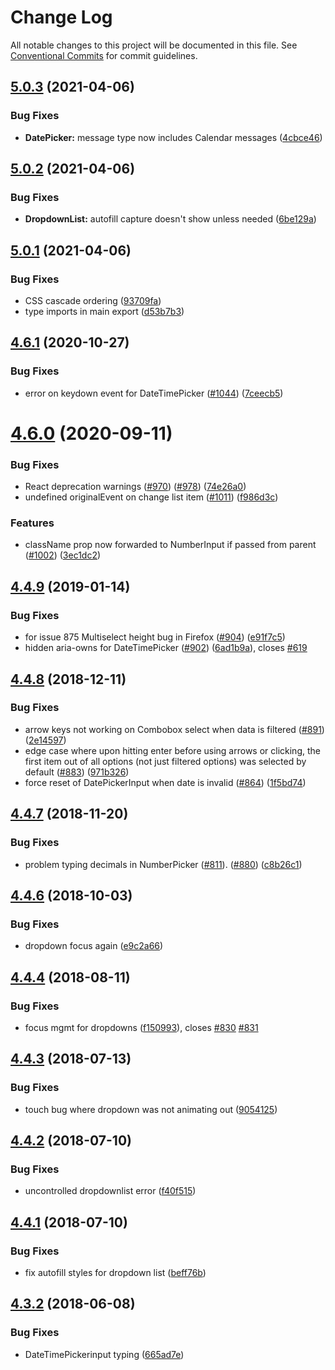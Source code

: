# Change Log

All notable changes to this project will be documented in this file.
See [Conventional Commits](https://conventionalcommits.org) for commit guidelines.

## [5.0.3](https://github.com/jquense/react-widgets/compare/react-widgets@5.0.2...react-widgets@5.0.3) (2021-04-06)


### Bug Fixes

* **DatePicker:** message type now includes Calendar messages ([4cbce46](https://github.com/jquense/react-widgets/commit/4cbce46d7dee5f4efe4cf3dde40554f09d28d95b))





## [5.0.2](https://github.com/jquense/react-widgets/compare/react-widgets@5.0.1...react-widgets@5.0.2) (2021-04-06)


### Bug Fixes

* **DropdownList:** autofill capture doesn't show unless needed ([6be129a](https://github.com/jquense/react-widgets/commit/6be129a06d798cdd46266bb41196500747776dc6))





## [5.0.1](https://github.com/jquense/react-widgets/compare/react-widgets@5.0.0...react-widgets@5.0.1) (2021-04-06)


### Bug Fixes

* CSS cascade ordering ([93709fa](https://github.com/jquense/react-widgets/commit/93709faad39d9105926783342d86621429d35951))
* type imports in main export ([d53b7b3](https://github.com/jquense/react-widgets/commit/d53b7b3019237093ffde76a6b03d1c8abfbdfafb))





<a name="4.6.1"></a>
## [4.6.1](https://github.com/jquense/react-widgets/compare/react-widgets@4.6.0...react-widgets@4.6.1) (2020-10-27)


### Bug Fixes

* error on keydown event for DateTimePicker ([#1044](https://github.com/jquense/react-widgets/issues/1044)) ([7ceecb5](https://github.com/jquense/react-widgets/commit/7ceecb5))




<a name="4.6.0"></a>
# [4.6.0](https://github.com/jquense/react-widgets/compare/react-widgets@4.5.0...react-widgets@4.6.0) (2020-09-11)


### Bug Fixes

* React deprecation warnings ([#970](https://github.com/jquense/react-widgets/issues/970)) ([#978](https://github.com/jquense/react-widgets/issues/978)) ([74e26a0](https://github.com/jquense/react-widgets/commit/74e26a0))
* undefined originalEvent on change list item ([#1011](https://github.com/jquense/react-widgets/issues/1011)) ([f986d3c](https://github.com/jquense/react-widgets/commit/f986d3c))


### Features

* className prop now forwarded to NumberInput if passed from parent ([#1002](https://github.com/jquense/react-widgets/issues/1002)) ([3ec1dc2](https://github.com/jquense/react-widgets/commit/3ec1dc2))




<a name="4.4.9"></a>
## [4.4.9](https://github.com/jquense/react-widgets/compare/react-widgets@4.4.8...react-widgets@4.4.9) (2019-01-14)


### Bug Fixes

* for issue 875 Multiselect height bug in Firefox ([#904](https://github.com/jquense/react-widgets/issues/904)) ([e91f7c5](https://github.com/jquense/react-widgets/commit/e91f7c5))
* hidden aria-owns for DateTimePicker ([#902](https://github.com/jquense/react-widgets/issues/902)) ([6ad1b9a](https://github.com/jquense/react-widgets/commit/6ad1b9a)), closes [#619](https://github.com/jquense/react-widgets/issues/619)




<a name="4.4.8"></a>
## [4.4.8](https://github.com/jquense/react-widgets/compare/react-widgets@4.4.7...react-widgets@4.4.8) (2018-12-11)


### Bug Fixes

* arrow keys not working on Combobox select when data is filtered ([#891](https://github.com/jquense/react-widgets/issues/891)) ([2e14597](https://github.com/jquense/react-widgets/commit/2e14597))
* edge case where upon hitting enter before using arrows or clicking, the first item out of all options (not just filtered options) was selected by default ([#883](https://github.com/jquense/react-widgets/issues/883)) ([971b326](https://github.com/jquense/react-widgets/commit/971b326))
* force reset of DatePickerInput when date is invalid ([#864](https://github.com/jquense/react-widgets/issues/864)) ([1f5bd74](https://github.com/jquense/react-widgets/commit/1f5bd74))




<a name="4.4.7"></a>
## [4.4.7](https://github.com/jquense/react-widgets/compare/react-widgets@4.4.6...react-widgets@4.4.7) (2018-11-20)


### Bug Fixes

* problem typing decimals in NumberPicker ([#811](https://github.com/jquense/react-widgets/issues/811)). ([#880](https://github.com/jquense/react-widgets/issues/880)) ([c8b26c1](https://github.com/jquense/react-widgets/commit/c8b26c1))




<a name="4.4.6"></a>
## [4.4.6](https://github.com/jquense/react-widgets/compare/react-widgets@4.4.5...react-widgets@4.4.6) (2018-10-03)


### Bug Fixes

* dropdown focus again ([e9c2a66](https://github.com/jquense/react-widgets/commit/e9c2a66))




<a name="4.4.4"></a>
## [4.4.4](https://github.com/jquense/react-widgets/compare/react-widgets@4.4.3...react-widgets@4.4.4) (2018-08-11)


### Bug Fixes

* focus mgmt for dropdowns ([f150993](https://github.com/jquense/react-widgets/commit/f150993)), closes [#830](https://github.com/jquense/react-widgets/issues/830) [#831](https://github.com/jquense/react-widgets/issues/831)





<a name="4.4.3"></a>
## [4.4.3](https://github.com/jquense/react-widgets/compare/react-widgets@4.4.2...react-widgets@4.4.3) (2018-07-13)


### Bug Fixes

* touch bug where dropdown was not animating out ([9054125](https://github.com/jquense/react-widgets/commit/9054125))




<a name="4.4.2"></a>
## [4.4.2](https://github.com/jquense/react-widgets/compare/react-widgets@4.4.1...react-widgets@4.4.2) (2018-07-10)


### Bug Fixes

* uncontrolled dropdownlist error ([f40f515](https://github.com/jquense/react-widgets/commit/f40f515))




<a name="4.4.1"></a>
## [4.4.1](https://github.com/jquense/react-widgets/compare/react-widgets@4.4.0...react-widgets@4.4.1) (2018-07-10)


### Bug Fixes

* fix autofill styles for dropdown list ([beff76b](https://github.com/jquense/react-widgets/commit/beff76b))




<a name="4.3.2"></a>
## [4.3.2](https://github.com/jquense/react-widgets/compare/react-widgets@4.3.1...react-widgets@4.3.2) (2018-06-08)


### Bug Fixes

* DateTimePickerinput typing ([665ad7e](https://github.com/jquense/react-widgets/commit/665ad7e))
